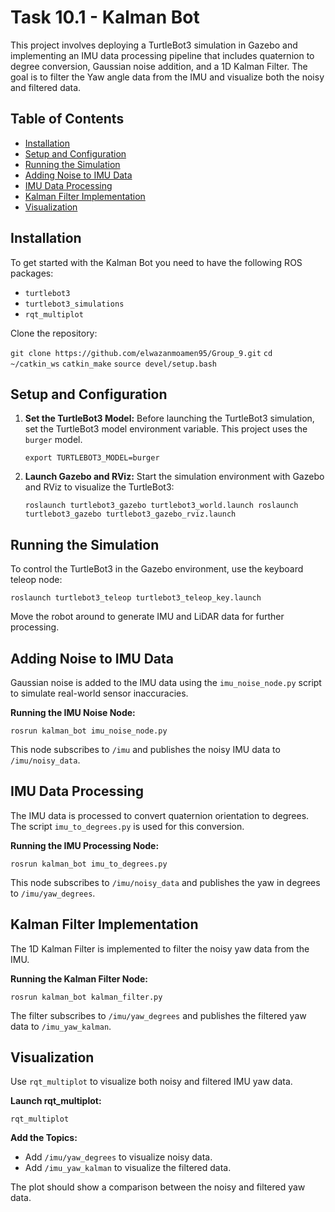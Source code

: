 
# Task 10.1 - Kalman Bot

This project involves deploying a TurtleBot3 simulation in Gazebo and implementing an IMU data processing pipeline that includes quaternion to degree conversion, Gaussian noise addition, and a 1D Kalman Filter. The goal is to filter the Yaw angle data from the IMU and visualize both the noisy and filtered data.

## Table of Contents
- [Installation](#installation)
- [Setup and Configuration](#setup-and-configuration)
- [Running the Simulation](#running-the-simulation)
- [Adding Noise to IMU Data](#adding-noise-to-imu-data)
- [IMU Data Processing](#imu-data-processing)
- [Kalman Filter Implementation](#kalman-filter-implementation)
- [Visualization](#visualization)

## Installation

To get started with the Kalman Bot you need to have the following ROS packages:

- `turtlebot3`
- `turtlebot3_simulations`
- `rqt_multiplot`

Clone the repository:

`git clone https://github.com/elwazanmoamen95/Group_9.git`
`cd ~/catkin_ws`
`catkin_make`
`source devel/setup.bash`

## Setup and Configuration

1.  **Set the TurtleBot3 Model:** Before launching the TurtleBot3 simulation, set the TurtleBot3 model environment variable. This project uses the `burger` model.
    
    `export TURTLEBOT3_MODEL=burger` 
    
2.  **Launch Gazebo and RViz:** Start the simulation environment with Gazebo and RViz to visualize the TurtleBot3:
    

    `roslaunch turtlebot3_gazebo turtlebot3_world.launch
    roslaunch turtlebot3_gazebo turtlebot3_gazebo_rviz.launch` 
    

## Running the Simulation

To control the TurtleBot3 in the Gazebo environment, use the keyboard teleop node:


`roslaunch turtlebot3_teleop turtlebot3_teleop_key.launch` 

Move the robot around to generate IMU and LiDAR data for further processing.

## Adding Noise to IMU Data

Gaussian noise is added to the IMU data using the `imu_noise_node.py` script to simulate real-world sensor inaccuracies.

**Running the IMU Noise Node:**


`rosrun kalman_bot imu_noise_node.py` 

This node subscribes to `/imu` and publishes the noisy IMU data to `/imu/noisy_data`.

## IMU Data Processing

The IMU data is processed to convert quaternion orientation to degrees. The script `imu_to_degrees.py` is used for this conversion.

**Running the IMU Processing Node:**

`rosrun kalman_bot imu_to_degrees.py` 

This node subscribes to `/imu/noisy_data` and publishes the yaw in degrees to `/imu/yaw_degrees`.




## Kalman Filter Implementation

The 1D Kalman Filter is implemented to filter the noisy yaw data from the IMU.

**Running the Kalman Filter Node:**


`rosrun kalman_bot kalman_filter.py` 

The filter subscribes to `/imu/yaw_degrees` and publishes the filtered yaw data to `/imu_yaw_kalman`.

## Visualization

Use `rqt_multiplot` to visualize both noisy and filtered IMU yaw data.

**Launch rqt_multiplot:**



`rqt_multiplot` 

**Add the Topics:**

-   Add `/imu/yaw_degrees` to visualize noisy data.
-   Add `/imu_yaw_kalman` to visualize the filtered data.

The plot should show a comparison between the noisy and filtered yaw data.
